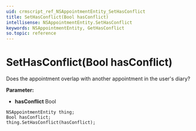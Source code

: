 ```yaml
---
uid: crmscript_ref_NSAppointmentEntity_SetHasConflict
title: SetHasConflict(Bool hasConflict)
intellisense: NSAppointmentEntity.SetHasConflict
keywords: NSAppointmentEntity, GetHasConflict
so.topic: reference
---
```


# SetHasConflict(Bool hasConflict)

Does the appointment overlap with another appointment in the user's diary?

**Parameter:** 
 - **hasConflict** Bool

```crmscript
NSAppointmentEntity thing;
Bool hasConflict;
thing.SetHasConflict(hasConflict);
```

